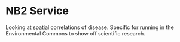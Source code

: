 # NB2 Service

Looking at spatial correlations of disease. Specific for running in the Environmental Commons to show off scientific research.


